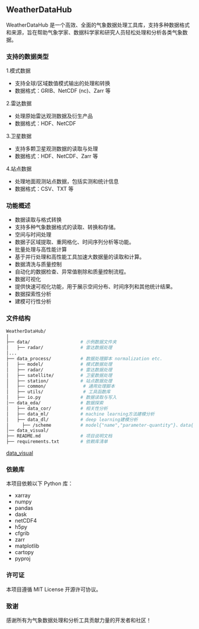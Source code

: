 ## WeatherDataHub
WeatherDataHub 是一个高效、全面的气象数据处理工具库，支持多种数据格式和来源，旨在帮助气象学家、数据科学家和研究人员轻松处理和分析各类气象数据。

### 支持的数据类型
1.模式数据
 - 支持全球/区域数值模式输出的处理和转换
 - 数据格式：GRIB、NetCDF (nc)、Zarr 等

2.雷达数据
 - 处理原始雷达观测数据及衍生产品
 - 数据格式：HDF、NetCDF

3.卫星数据
 - 支持多颗卫星观测数据的读取与处理
 - 数据格式：HDF、NetCDF、Zarr 等

4.站点数据
 - 处理地面观测站点数据，包括实测和统计信息
 - 数据格式：CSV、TXT 等

### 功能概述

 - 数据读取与格式转换
 - 支持多种气象数据格式的读取、转换和存储。
 - 空间与时间处理
 - 数据子区域提取、重网格化、时间序列分析等功能。
 - 批量处理与高性能计算
 - 基于并行处理和高性能工具加速大数据量的读取和计算。
 - 数据清洗与质量控制
 - 自动化的数据检查、异常值剔除和质量控制流程。
 - 数据可视化
 - 提供快速可视化功能，用于展示空间分布、时间序列和其他统计结果。
 - 数据探索性分析
 - 建模可行性分析

### 文件结构
```bash
WeatherDataHub/
│
├── data/                   # 示例数据文件夹
│   ├── radar/              # 雷达数据处理
│...
├── data_process/           # 数据处理脚本 normalization etc.
│   ├── model/              # 模式数据处理
│   ├── radar/              # 雷达数据处理
│   ├── satellite/          # 卫星数据处理
│   ├── station/            # 站点数据处理
│   ├── common/              # 通用处理脚本
│   ├── utils/               # 工具函数库
│   ├── io.py               # 数据读取与写入
│── data_eda/               # 数据探索
│   ├── data_cor/           # 相关性分析
│   ├── data_ml/            # machine learning方法建模分析
│   ├── data_dl/            # deep learning建模分析
│     ├── /scheme           # model{"name","parameter-quantity"}、data{"input","model-output","target"}、loss{"data-transform"}
│── data_visual/  
├── README.md               # 项目说明文档
├── requirements.txt        # 依赖库清单
```
[data_visual](git@github.com:zhengkai15/WeatherVis.git)

### 依赖库

本项目依赖以下 Python 库：
 - xarray
 - numpy
 - pandas
 - dask
 - netCDF4
 - h5py
 - cfgrib
 - zarr
 - matplotlib
 - cartopy
 - pyproj

### 许可证

本项目遵循 MIT License 开源许可协议。

### 致谢

感谢所有为气象数据处理和分析工具贡献力量的开发者和社区！

